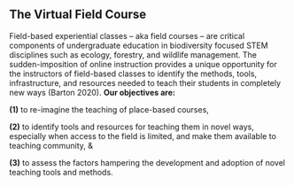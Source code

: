 ## The Virtual Field Course 

Field-based experiential classes – aka field courses – are critical components of undergraduate education in biodiversity focused STEM disciplines such as ecology, forestry, and wildlife management. The sudden-imposition of online instruction provides a unique opportunity for the instructors of field-based classes to identify the methods, tools, infrastructure, and resources needed to teach their students in completely new ways (Barton 2020). **Our objectives are:**

**(1)** to re-imagine the teaching of place-based courses,

**(2)** to identify tools and resources for teaching them in novel ways, especially when access to the field is limited, and make them available to teaching community, &

**(3)** to assess the factors hampering the development and adoption of novel teaching tools and methods.

&nbsp;
